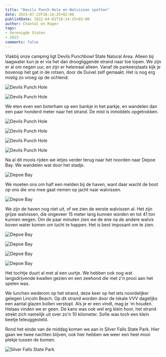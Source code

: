 ```yaml
---
title: "Devils Punch Hole en Walvissen spotten"
date: 2023-07-23T16:14:25+02:00
publishDate: 2022-04-01T16:14:25+02:00
author: Chantal en Roger
tags:
- Verenigde Staten
- 2023
comments: false
---
```


Vlakbij onze camping ligt Devils Punchbowl State Natural Area. Alleen bij laagwater kun je er via het dan droogliggende strand naar toe lopen. We zijn er al om negen uur, en zijn er helemaal alleen. Vanaf de parkeerplaats kijk je bovenop het gat in de rotsen, door de Duivel zelf gemaakt. Het is nog erg mistig zo vroeg op de ochtend.

![Devils Punch Hole](./images/IMG_3272.jpg)

![Devils Punch Hole](./images/IMG_3275.jpg)

We eten even een boterham op een bankje in het parkje, en wandelen dan een paar honderd meter naar het strand. De mist is inmiddels opgetrokken.

![Devils Punch Hole](./images/IMG_3277.jpg)

![Devils Punch Hole](./images/IMG_3282.jpg)

![Devils Punch Hole](./images/IMG_3286.jpg)

![Devils Punch Hole](./images/IMG_6677.JPG)

Na al dit moois rijden we ietjes verder terug naar het noorden naar Depoe Bay. We wandelen wat door het stadje.

![Depoe Bay](./images/IMG_3296.jpg)

We moeten ons om half een melden bij de haven, want daar wacht de boot op ons die ons mee gaat nemen op jacht naar walvissen.

![Depoe Bay](./images/IMG_3297.jpg)

We zijn de haven nog niet uit, of we zien de eerste walvissen al. Het zijn grijze walvissen, die ongeveer 15 meter lang kunnen worden en tot 41 ton kunnen wegen. Om de paar minuten zien we de ene na de andere walvis boven water komen om lucht te happen. Het is best imposant om te zien.

![Depoe Bay](./images/P1044151.JPG)

![Depoe Bay](./images/P1044174.JPG)

![Depoe Bay](./images/P1044177.JPG)

![Depoe Bay](./images/P1044150.JPG)

Het tochtje duurt al met al een uurtje. We hebben ook nog wat langsdrijvende kwallen gezien en een zeehond die met z'n prooi aan het spelen was.

We lunchen wederom op het strand, deze keer op het iets noordelijker gelegen Lincoln Beach. Op dit strand worden door de lokale VVV dagelijks een aantal glazen bollen verstopt. Als je er een vindt, mag je 'm houden. Helaas vinden we er geen. De kans was ook wel erg klein hoor, het strand strekt zich namelijk uit over zo'n 10 kilometer. Sofie was toch een klein beetje teleuggesteld.

Rond het einde van de middag komen we aan in Silver Falls State Park. Hier gaan we twee nachten blijven, ook hier hebben we weer een heel mooi plekje tussen de bomen.

![Silver Falls State Park](./images/IMG_3303.jpg)
